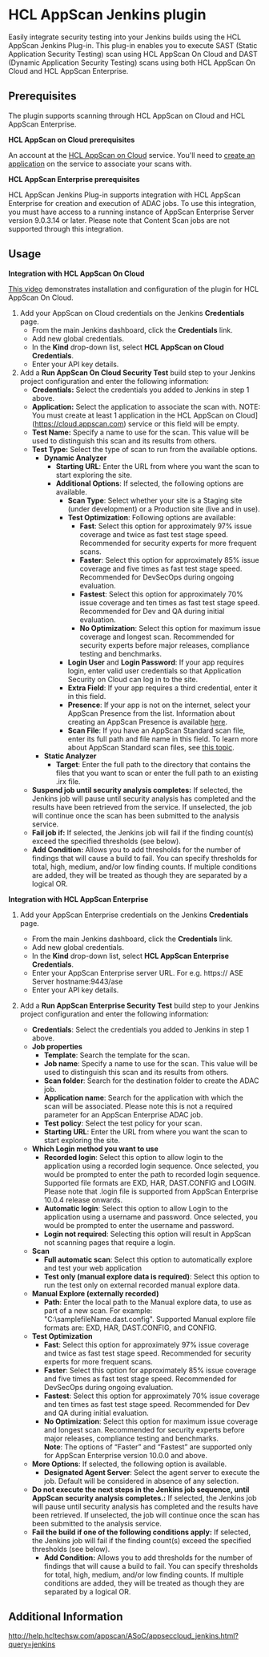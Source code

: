 # HCL AppScan Jenkins plugin
Easily integrate security testing into your Jenkins builds using the HCL AppScan Jenkins Plug-in. This plug-in enables you to execute SAST (Static Application Security Testing) scan using HCL AppScan On Cloud and DAST (Dynamic Application Security Testing) scans using both HCL AppScan On Cloud and HCL AppScan Enterprise.

## Prerequisites

The plugin supports scanning through HCL AppScan on Cloud and HCL AppScan Enterprise.

**HCL AppScan on Cloud prerequisites**

An account at the [HCL AppScan on
Cloud](https://cloud.appscan.com/AsoCUI/serviceui/home)
service. You'll need to [create an
application](http://help.hcltechsw.com/appscan/ASoC/ent_create_application.html?query=create)
on the service to associate your scans with.

**HCL AppScan Enterprise prerequisites**

HCL AppScan Jenkins Plug-in supports integration with HCL AppScan Enterprise for creation and execution of ADAC jobs. To use this integration, you must have access to a running instance of AppScan Enterprise Server  version 9.0.3.14 or later. Please note that Content Scan jobs are not supported through this integration.

## Usage
**Integration with HCL AppScan On Cloud**

[This video](http://ibm.biz/ASoC-Jenkins) demonstrates
installation and configuration of the plugin for HCL AppScan On Cloud.

1.  Add your AppScan on Cloud credentials on the Jenkins
    **Credentials** page.
    -   From the main Jenkins dashboard, click the **Credentials** link.
    -   Add new global credentials.
    -   In the **Kind** drop-down list, select **HCL AppScan on Cloud Credentials**.
    -   Enter your API key details.
2.  Add a **Run AppScan On Cloud Security Test** build step to your Jenkins project
    configuration and enter the following information:
    -   **Credentials:** Select the credentials you added to Jenkins in
        step 1 above.
    -   **Application:** Select the application to associate the scan
        with. NOTE: You must create at least 1 application in the
 	HCL AppScan on Cloud](https://cloud.appscan.com) service or
        this field will be empty.
    -   **Test Name:** Specify a name to use for the scan. This value
        will be used to distinguish this scan and its results from
        others.
    -   **Test Type:** Select the type of scan to run from the available
        options.
        -  **Dynamic Analyzer**
            -   **Starting URL**: Enter the URL from where you want the
                scan to start exploring the site.
            -   **Additional Options**: If selected, the following
                options are available.
                -   **Scan Type**: Select whether your site is a Staging
                    site (under development) or a Production site (live
                    and in use).
                -   **Test Optimization**: Following options are available:
                    - **Fast**: Select this option for approximately 97% issue coverage and twice as fast test stage speed.
                      Recommended for security experts for more frequent scans.
                    - **Faster**: Select this option for approximately 85% issue coverage and five times as fast test stage speed.
                      Recommended for DevSecOps during ongoing evaluation.
                    - **Fastest**: Select this option for approximately 70% issue coverage and ten times as fast test stage speed.
                      Recommended for Dev and QA during initial evaluation.
                    - **No Optimization**: Select this option for maximum issue coverage and longest scan. Recommended for security
                      experts before major releases, compliance testing and benchmarks.								
                -   **Login User** and **Login Password**: If your app
                    requires login, enter valid user credentials so that
                    Application Security on Cloud can log in to the
                    site.
                -   **Extra Field**: If your app requires a third
                    credential, enter it in this field.
                -   **Presence**: If your app is not on the internet,
                    select your AppScan Presence from the list.
                    Information about creating an AppScan Presence is
                    available
                    [here](https://help.hcltechsw.com/appscan/ASoC/asp_scanning.html).
                -   **Scan File**: If you have an AppScan Standard scan
                    file, enter its full path and file name in this
                    field. To learn more about AppScan Standard scan
                    files, see [this
                    topic](https://help.hcltechsw.com/appscan/ASoC/asd_AppScanStandard.html).
        -  **Static Analyzer**
            -   **Target**: Enter the full path to the directory that
                contains the files that you want to scan or enter the
                full path to an existing .irx file.
    -   **Suspend job until security analysis completes:** If selected,
        the Jenkins job will pause until security analysis has completed
        and the results have been retrieved from the service. If
        unselected, the job will continue once the scan has been
        submitted to the analysis service.
    -   **Fail job if:** If selected, the Jenkins job will fail if the
        finding count(s) exceed the specified thresholds (see below).
    -   **Add Condition:** Allows you to add thresholds for the number
        of findings that will cause a build to fail. You can specify
        thresholds for total, high, medium, and/or low finding counts.
        If multiple conditions are added, they will be treated as though
        they are separated by a logical OR.

**Integration with HCL AppScan Enterprise**

1.  Add your AppScan Enterprise credentials on the Jenkins
    **Credentials** page.
    -   From the main Jenkins dashboard, click the **Credentials** link.
    -   Add new global credentials.
    -   In the **Kind** drop-down list, select **HCL AppScan Enterprise Credentials**.
    -   Enter your AppScan Enterprise server URL. For e.g. https:// ASE Server hostname:9443/ase
    -   Enter your API key details.
    
2.  Add a **Run AppScan Enterprise Security Test** build step to your Jenkins project
    configuration and enter the following information:    
    -   **Credentials**: Select the credentials you added to Jenkins in
        step 1 above.        
       - **Job properties**        
            -   **Template**: Search the template for the scan.
            -   **Job name**: Specify a name to use for the scan. This value
                will be used to distinguish this scan and its results from
                others.
            -   **Scan folder**: Search for the destination folder to create the ADAC job. 
            -   **Application name**: Search for the application with which the scan will be associated.
                Please note this is not a required parameter for an AppScan Enterprise 
                ADAC job.
            -   **Test policy**: Select the test policy for your scan.
            -   **Starting URL**: Enter the URL from where you want the
                scan to start exploring the site.                
       - **Which Login method you want to use**       
            - **Recorded login**: Select this option to allow login to the application
              using a recorded login sequence. Once selected, you would be prompted
              to enter the path to recorded login sequence. Supported file formats are EXD, HAR, DAST.CONFIG and LOGIN.
              Please note that .login file is supported from AppScan Enterprise 10.0.4 release onwards.
            - **Automatic login**: Select this option to allow Login to the application
              using a username and password. Once selected, you would be prompted
              to enter the username and password.
            - **Login not required**: Selecting this option will result in AppScan not
              scanning pages that require a login.            
       - **Scan**       
            - **Full automatic scan**: Select this option to automatically explore
              and test your web application              
            - **Test only (manual explore data is required)**: Select this option to run the test
              only on external recorded manual explore data.            
       - **Manual Explore (externally recorded)**       
            - **Path**: Enter the local path to the Manual explore data, to use as part of a new scan.
              For example: "C:\samplefileName.dast.config".
              Supported Manual explore file formats are: EXD, HAR, DAST.CONFIG, and CONFIG.
       - **Test Optimization**
            - **Fast**: Select this option for approximately 97% issue coverage and twice as fast test stage speed.
			  Recommended for security experts for more frequent scans.
            - **Faster**: Select this option for approximately 85% issue coverage and five times as fast test stage speed.
			  Recommended for DevSecOps during ongoing evaluation.
            - **Fastest**: Select this option for approximately 70% issue coverage and ten times as fast test stage speed.
			  Recommended for Dev and QA during initial evaluation.
            - **No Optimization**: Select this option for maximum issue coverage and longest scan. Recommended for security
              experts before major releases, compliance testing and benchmarks.            
            **Note**: The options of “Faster” and “Fastest” are supported only for AppScan Enterprise version 10.0.0 and above.		
       - **More Options**: If selected, the following option is available.
            - **Designated Agent Server**: Select the agent server to execute the job.
              Default will be considered in absence of any selection.
      -  **Do not execute the next steps in the Jenkins job sequence, until AppScan security analysis completes.:** If selected,
        the Jenkins job will pause until security analysis has completed
        and the results have been retrieved. If unselected, the job will
        continue once the scan has been submitted to the analysis service.
      - **Fail the build if one of the following conditions apply:** If selected, the Jenkins job will fail if the
        finding count(s) exceed the specified thresholds (see below).
        -   **Add Condition:** Allows you to add thresholds for the number
        of findings that will cause a build to fail. You can specify
        thresholds for total, high, medium, and/or low finding counts.
        If multiple conditions are added, they will be treated as though
        they are separated by a logical OR.

## Additional Information

<http://help.hcltechsw.com/appscan/ASoC/appseccloud_jenkins.html?query=jenkins>


